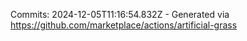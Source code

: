 Commits: 2024-12-05T11:16:54.832Z - Generated via https://github.com/marketplace/actions/artificial-grass
<br>
